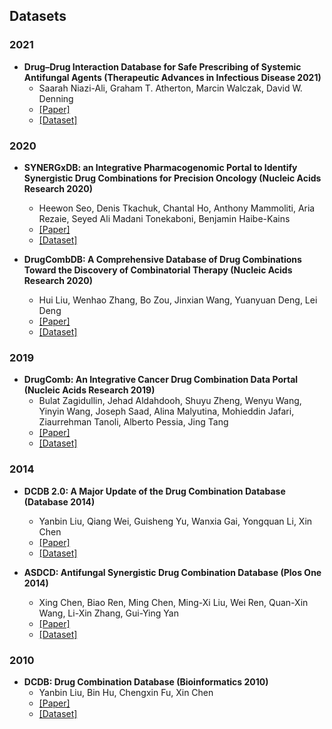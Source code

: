 ## Datasets

### 2021

- **Drug–Drug Interaction Database for Safe Prescribing of Systemic Antifungal Agents (Therapeutic Advances in Infectious Disease 2021)**
  - Saarah Niazi-Ali, Graham T. Atherton, Marcin Walczak, David W. Denning
  - [[Paper]](https://journals.sagepub.com/doi/full/10.1177/20499361211010605)
  - [[Dataset]](https://antifungalinteractions.org/)

### 2020

- **SYNERGxDB: an Integrative Pharmacogenomic Portal to Identify Synergistic Drug Combinations for Precision Oncology (Nucleic Acids Research 2020)**
  - Heewon Seo, Denis Tkachuk, Chantal Ho, Anthony Mammoliti, Aria Rezaie, Seyed Ali Madani Tonekaboni, Benjamin Haibe-Kains
  - [[Paper]](https://academic.oup.com/nar/article/48/W1/W494/5842189)
  - [[Dataset]](http://SYNERGxDB.ca/)

- **DrugCombDB: A Comprehensive Database of Drug Combinations Toward the Discovery of Combinatorial Therapy (Nucleic Acids Research 2020)**
  - Hui Liu, Wenhao Zhang, Bo Zou, Jinxian Wang, Yuanyuan Deng, Lei Deng
  - [[Paper]](https://academic.oup.com/nar/article/48/D1/D871/5609522)
  - [[Dataset]](http://drugcombdb.denglab.org/)

### 2019

- **DrugComb: An Integrative Cancer Drug Combination Data Portal (Nucleic Acids Research 2019)**
  - Bulat Zagidullin, Jehad Aldahdooh, Shuyu Zheng, Wenyu Wang, Yinyin Wang, Joseph Saad, Alina Malyutina, Mohieddin Jafari, Ziaurrehman Tanoli, Alberto Pessia, Jing Tang
  - [[Paper]](https://pubmed.ncbi.nlm.nih.gov/31066443/)
  - [[Dataset]](https://drugcomb.fimm.fi/)


### 2014

- **DCDB 2.0: A Major Update of the Drug Combination Database (Database 2014)**
  - Yanbin Liu, Qiang Wei, Guisheng Yu, Wanxia Gai, Yongquan Li, Xin Chen
  - [[Paper]](https://academic.oup.com/database/article/doi/10.1093/database/bau124/2635579)
  - [[Dataset]](http://www.cls.zju.edu.cn/dcdb/)

- **ASDCD: Antifungal Synergistic Drug Combination Database (Plos One 2014)**
  - Xing Chen, Biao Ren, Ming Chen, Ming-Xi Liu, Wei Ren, Quan-Xin Wang, Li-Xin Zhang, Gui-Ying Yan
  - [[Paper]](https://journals.plos.org/plosone/article?id=10.1371/journal.pone.0086499)
  - [[Dataset]](http://asdcd.amss.ac.cn/)

### 2010

- **DCDB: Drug Combination Database (Bioinformatics 2010)**
  - Yanbin Liu, Bin Hu, Chengxin Fu, Xin Chen
  - [[Paper]](https://academic.oup.com/bioinformatics/article/26/4/587/243716)
  - [[Dataset]](http://www.cls.zju.edu.cn/dcdb/)
